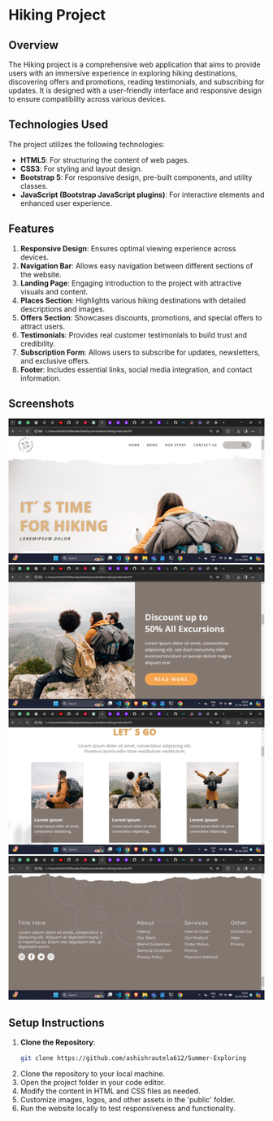 # Hiking Project

## Overview

The Hiking project is a comprehensive web application that aims to provide users with an immersive experience in exploring hiking destinations, discovering offers and promotions, reading testimonials, and subscribing for updates. It is designed with a user-friendly interface and responsive design to ensure compatibility across various devices.

## Technologies Used

The project utilizes the following technologies:

- **HTML5**: For structuring the content of web pages.
- **CSS3**: For styling and layout design.
- **Bootstrap 5**: For responsive design, pre-built components, and utility classes.
- **JavaScript (Bootstrap JavaScript plugins)**: For interactive elements and enhanced user experience.

## Features

1. **Responsive Design**: Ensures optimal viewing experience across devices.
2. **Navigation Bar**: Allows easy navigation between different sections of the website.
3. **Landing Page**: Engaging introduction to the project with attractive visuals and content.
4. **Places Section**: Highlights various hiking destinations with detailed descriptions and images.
5. **Offers Section**: Showcases discounts, promotions, and special offers to attract users.
6. **Testimonials**: Provides real customer testimonials to build trust and credibility.
7. **Subscription Form**: Allows users to subscribe for updates, newsletters, and exclusive offers.
8. **Footer**: Includes essential links, social media integration, and contact information.

## Screenshots

![Landing Page](./public/assets/images/screenshots/HomeSection.png)
![Offers Section](./public/assets/images/screenshots/Offers.png)
![Places Section](./public/assets/images/screenshots/Places.png)
![Footer](./public/assets/images/screenshots/footer.png)


## Setup Instructions

1. **Clone the Repository**:
   ```bash
   git clone https://github.com/ashishrautela612/Summer-Exploring

2. Clone the repository to your local machine.
3. Open the project folder in your code editor.
4. Modify the content in HTML and CSS files as needed.
5. Customize images, logos, and other assets in the 'public' folder.
6. Run the website locally to test responsiveness and functionality. 
